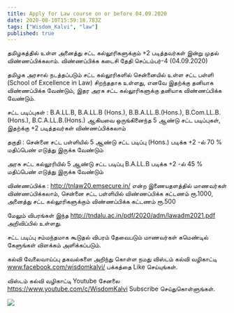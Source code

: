```yaml
---
title: Apply for Law course on or before 04.09.2020
date: 2020-08-10T15:59:18.783Z
tags: ["Wisdom_Kalvi", "law"]
published: true
---
```


தமிழகத்தில் உள்ள அனைத்து சட்ட கல்லூரிகளுக்கும் +2 படித்தவர்கள் இன்று முதல் விண்ணப்பிக்கலாம். விண்ணப்பிக்க கடைசி தேதி செப்டம்பர்-4 (04.09.2020)

தமிழக அரசால் நடத்தப்படும் சட்ட கல்லூரிகளில் சென்னையில் உள்ள சட்ட பள்ளி (School of Excellence in Law) சிறந்ததாக உள்ளது, எனவே இதற்க்கு தனியாக விண்ணப்பிக்க வேண்டும், இதர அரசு சட்ட கல்லூரிகளுக்கு தனியாக விண்ணப்பிக்க வேண்டும்.

சட்ட படிப்புகள் :
B.A.LL.B, B.A.LL.B (Hons.), B.B.A.LL.B.(Hons.), B.Com.LL.B.(Hons.), B.C.A.LL.B.(Hons.) ஆகியவை ஒருங்கினைந்த 5 ஆண்டு சட்ட படிப்புகள், இதற்க்கு +2 படித்தவர்கள் விண்ணப்பிக்கலாம்

தகுதி : சென்னை சட்ட பள்ளியில் 5 ஆண்டு சட்ட படிப்பு (Hons.) படிக்க +2 -ல் 70 % மதிப்பெண் எடுத்து இருக்க வேண்டும்

அரசு சட்ட கல்லூரியில் 5 ஆண்டு சட்ட படிப்பு B.A.LL.B படிக்க +2 -ல் 45 % மதிப்பெண் எடுத்து இருக்க வேண்டும்

விண்ணப்பிக்க : http://tnlaw20.emsecure.in/ என்ற இணையதளத்தில் மாணவர்கள் விண்ணப்பிக்கலாம், சென்னை சட்ட பள்ளியில் விண்ணப்பிக்க கட்டணம் ரூ.1000, அனைத்து சட்ட கல்லூரிகளுக்கும் விண்ணப்பிக்க கட்டணம் ரூ.500

மேலும் விபரங்கள் இந்த http://tndalu.ac.in/pdf/2020/adm/lawadm2021.pdf அறிவிப்பில் உள்ளது.

சட்ட படிப்பு சம்மந்தமாக கூடுதல் விபரம் தேவைபடும் மாணவர்கள் கமெண்டில் கேளுங்கள் விளக்கம் அளிக்கப்படும்.

கல்வி வேலைவாய்ப்பு தகவல்களை அறிந்து கொள்ள நமது விஸ்டம் கல்வி வழிகாட்டி www.facebook.com/wisdomkalvi/ பக்கத்தை Like செய்யுங்கள்.

விஸ்டம் கல்வி வழிகாட்டி Youtube சேனலை https://www.youtube.com/c/WisdomKalvi Subscribe செய்துகொள்ளுங்கள்.

<img src="/images/uploads/wisdom.jpeg"/>

